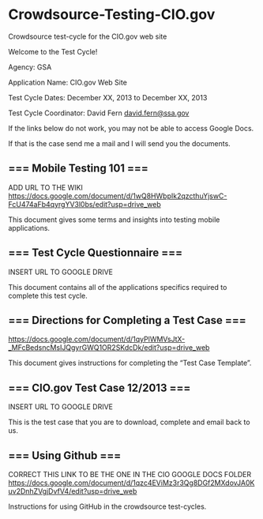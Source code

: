 Crowdsource-Testing-CIO.gov
===========================

Crowdsource test-cycle for the CIO.gov web site

Welcome to the Test Cycle!

Agency: GSA 

Application Name: CIO.gov Web Site

Test Cycle Dates: December XX, 2013 to December XX, 2013

Test Cycle Coordinator: David Fern david.fern@ssa.gov

If the links below do not work, you may not be able to access Google Docs. 

If that is the case send me a mail and I will send you the documents.

=== Mobile Testing 101 ===
--------------------------
ADD URL TO THE WIKI
https://docs.google.com/document/d/1wQ8HWbpIk2qzcthuYjswC-FcU474aFb4qyrgYV3l0bs/edit?usp=drive_web 

This document gives some terms and insights into testing mobile applications.

=== Test Cycle Questionnaire ===
--------------------------------
INSERT URL TO GOOGLE DRIVE

This document contains all of the applications specifics required to complete this test cycle.

=== Directions for Completing a Test Case ===
---------------------------------------------
https://docs.google.com/document/d/1qyPlWMVsJtX-_MFcBedsncMsIJQgyrGWQ1OR2SKdcDk/edit?usp=drive_web

This document gives instructions for completing the “Test Case Template”. 

=== CIO.gov Test Case 12/2013 ===
---------------------------------------
INSERT URL TO GOOGLE DRIVE

This is the test case that you are to download, complete and email back to us.

=== Using Github ===
--------------------
CORRECT THIS LINK TO BE THE ONE IN THE CIO GOOGLE DOCS FOLDER
https://docs.google.com/document/d/1qzc4EViMz3r3Qg8DGf2MXdovJA0Kuv2DnhZVgjDvfV4/edit?usp=drive_web

Instructions for using GitHub in the crowdsource test-cycles.

